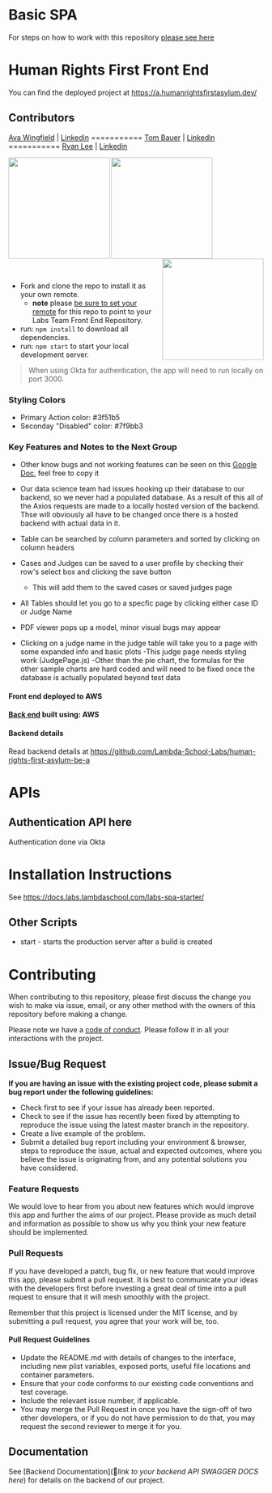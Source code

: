 # Basic SPA

For steps on how to work with this repository [please see here](https://docs.labs.lambdaschool.com/labs-spa-starter/)

# Human Rights First Front End

You can find the deployed project at https://a.humanrightsfirstasylum.dev/

## Contributors

[Ava Wingfield](https://github.com/avawing) | [Linkedin](https://www.linkedin.com/in/avawingfield/)
=========== [Tom Bauer](https://github.com/TBau23) | [Linkedin](https://www.linkedin.com/in/tombauer11/)
=========== [Ryan Lee](https://github.com/SassyFatCat) | [Linkedin](https://www.linkedin.com/in/sassyfatcat/)

[<img src="https://ca.slack-edge.com/ESZCHB482-W014G4L7R1P-5e90ae004407-512" width = "200" align="left"/>](https://github.com/avawing)
[<img src="https://ca.slack-edge.com/ESZCHB482-W015P694SUV-84c590ba765c-512" width = "200" align="center"/>](https://github.com/TBau23)
[<img src="https://ca.slack-edge.com/ESZCHB482-W014G4N2FEV-9b9fece7a4af-512" width = "200" align="right"/>](https://github.com/SassyFatCat)

<br />

- Fork and clone the repo to install it as your own remote.
  - **note** please [be sure to set your remote](https://help.github.jp/enterprise/2.11/user/articles/changing-a-remote-s-url/) for this repo to point to your Labs Team Front End Repository.
- run: `npm install` to download all dependencies.
- run: `npm start` to start your local development server.

> When using Okta for authentication, the app will need to run locally on port 3000.

### Styling Colors

- Primary Action color: #3f51b5
- Seconday "Disabled" color: #7f9bb3

### Key Features and Notes to the Next Group

- Other know bugs and not working features can be seen on this [Google Doc](https://docs.google.com/document/d/1MTRA2X88MW4GwFX9NdmO_qqHEDqGHxj20Q0DWplD29E/edit?usp=sharing), feel free to copy it

- Our data science team had issues hooking up their database to our backend, so we never had a populated database. As a result of this all of the Axios requests are made to a locally hosted version of the backend. Thse will obviously all have to be changed once there is a hosted backend with actual data in it.

- Table can be searched by column parameters and sorted by clicking on column headers

- Cases and Judges can be saved to a user profile by checking their row's select box and clicking the save button

  - This will add them to the saved cases or saved judges page

- All Tables should let you go to a specfic page by clicking either case ID or Judge Name

- PDF viewer pops up a model, minor visual bugs may appear

- Clicking on a judge name in the judge table will take you to a page with some expanded info and basic plots
  -This judge page needs styling work (JudgePage.js)
  -Other than the pie chart, the formulas for the other sample charts are hard coded and will need to be fixed once the database is actually populated beyond test data

#### Front end deployed to AWS

#### [Back end](https://github.com/Lambda-School-Labs/human-rights-first-asylum-be-a) built using: AWS

#### Backend details

Read backend details at https://github.com/Lambda-School-Labs/human-rights-first-asylum-be-a

# APIs

## Authentication API here

Authentication done via Okta

# Installation Instructions

See https://docs.labs.lambdaschool.com/labs-spa-starter/

## Other Scripts

- start - starts the production server after a build is created

# Contributing

When contributing to this repository, please first discuss the change you wish to make via issue, email, or any other method with the owners of this repository before making a change.

Please note we have a [code of conduct](./CODE_OF_CONDUCT.md). Please follow it in all your interactions with the project.

## Issue/Bug Request

**If you are having an issue with the existing project code, please submit a bug report under the following guidelines:**

- Check first to see if your issue has already been reported.
- Check to see if the issue has recently been fixed by attempting to reproduce the issue using the latest master branch in the repository.
- Create a live example of the problem.
- Submit a detailed bug report including your environment & browser, steps to reproduce the issue, actual and expected outcomes, where you believe the issue is originating from, and any potential solutions you have considered.

### Feature Requests

We would love to hear from you about new features which would improve this app and further the aims of our project. Please provide as much detail and information as possible to show us why you think your new feature should be implemented.

### Pull Requests

If you have developed a patch, bug fix, or new feature that would improve this app, please submit a pull request. It is best to communicate your ideas with the developers first before investing a great deal of time into a pull request to ensure that it will mesh smoothly with the project.

Remember that this project is licensed under the MIT license, and by submitting a pull request, you agree that your work will be, too.

#### Pull Request Guidelines

- Update the README.md with details of changes to the interface, including new plist variables, exposed ports, useful file locations and container parameters.
- Ensure that your code conforms to our existing code conventions and test coverage.
- Include the relevant issue number, if applicable.
- You may merge the Pull Request in once you have the sign-off of two other developers, or if you do not have permission to do that, you may request the second reviewer to merge it for you.

## Documentation

See [Backend Documentation](🚫*link to your backend API SWAGGER DOCS here*) for details on the backend of our project.
